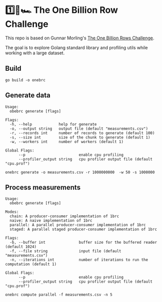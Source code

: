 # 1️⃣🐝🏎️ The One Billion Row Challenge

This repo is based on  Gunnar Morling's [The One Billion Rows Challenge](https://github.com/gunnarmorling/1brc). 

The goal is to explore Golang standard library and profiling utils while working with a large dataset.

## Build
```
go build -o onebrc
```

## Generate data
```
Usage:
  obebrc generate [flags]

Flags:
  -h, --help            help for generate
  -o, --output string   output file (default "measurements.csv")
  -r, --records int     number of records to generate (default 100)
  -s, --size int        size of the chunk to generate (default 1)
  -w, --workers int     number of workers (default 1)

Global Flags:
      --p                        enable cpu profiling
      --profiler_output string   cpu profiler output file (default "cpu.prof")
```

```
onebrc generate -o measurements.csv -r 1000000000  -w 50 -s 1000000
```

## Process measurements
```
Usage:
  obebrc generate [flags]

Modes:
  chain: A producer-consumer implementation of 1brc
  naive: A naive implementation of 1brc
  parallel: A parallel producer-consumer implementation of 1brc
  staged: A parallel staged producer-consumer implementation of 1brc

Flags:
  -b, --buffer int               buffer size for the buffered reader (default 1024)
  -f, --file string              input file (default "measurements.csv")
  -n, --iterations int           number of iterations to run the computation (default 1)
  
Global Flags:
      --p                        enable cpu profiling
      --profiler_output string   cpu profiler output file (default "cpu.prof")
```

```
onebrc compute parallel -f measurements.csv -n 5
```

